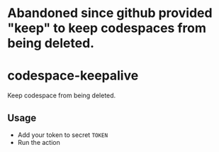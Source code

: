 # Abandoned since github provided "keep" to keep codespaces from being deleted.

# codespace-keepalive
Keep codespace from being deleted.

## Usage

- Add your token to secret `TOKEN`
- Run the action
